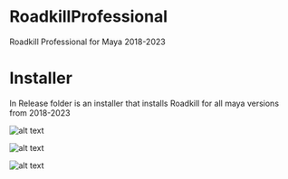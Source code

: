 # RoadkillProfessional
Roadkill Professional for Maya 2018-2023

# Installer
In Release folder is an installer that installs Roadkill for all maya versions from 2018-2023

![alt text](https://github.com/monster-puppet/RoadKill/blob/master/instructions/installer_01.png?raw=true)

![alt text](https://github.com/monster-puppet/RoadKill/blob/master/instructions/installer_02.png?raw=true)

![alt text](https://github.com/monster-puppet/RoadKill/blob/master/instructions/installer_03.png?raw=true)

